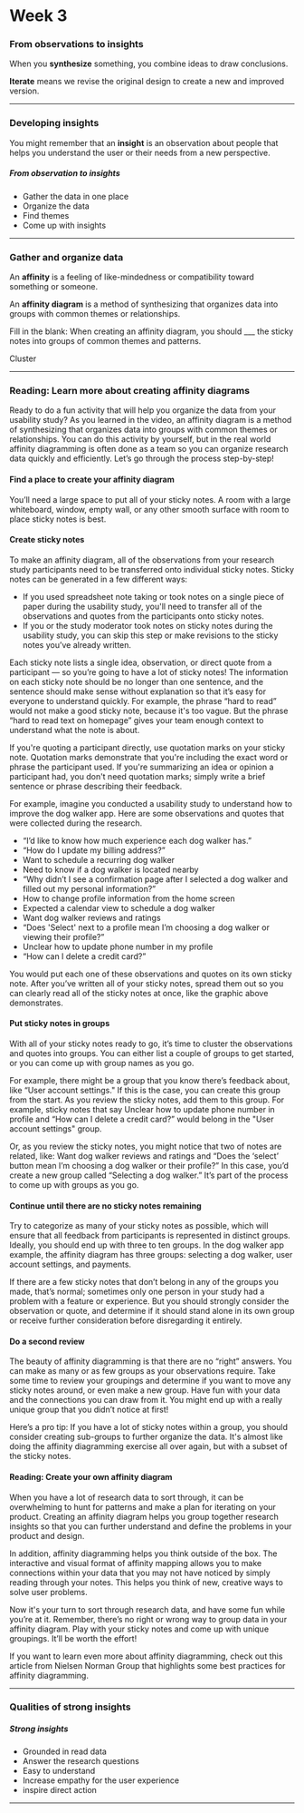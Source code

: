 # Week 3

### From observations to insights

When you **synthesize** something, you combine ideas to draw conclusions.

**Iterate** means we revise the original design to create a new and improved version.

---

### Developing insights

You might remember that an **insight** is an observation about people that helps you understand the user or their needs from a new perspective.

##### From observation to insights 
- Gather the data in one place 
- Organize the data 
- Find themes 
- Come up with insights 

---

### Gather and organize data

An **affinity** is a feeling of like-mindedness or compatibility toward something or someone.

An **affinity diagram** is a method of synthesizing that organizes data into groups with common themes or relationships.

Fill in the blank: When creating an affinity diagram, you should ___ the sticky notes into groups of common themes and patterns.

Cluster

---

### Reading: Learn more about creating affinity diagrams

Ready to do a fun activity that will help you organize the data from your usability study? As you learned in the video, an affinity diagram is a method of synthesizing that organizes data into groups with common themes or relationships. You can do this activity by yourself, but in the real world affinity diagramming is often done as a team so you can organize research data quickly and efficiently. Let’s go through the process step-by-step!

#### Find a place to create your affinity diagram

You’ll need a large space to put all of your sticky notes. A room with a large whiteboard, window, empty wall, or any other smooth surface with room to place sticky notes is best.

#### Create sticky notes

To make an affinity diagram, all of the observations from your research study participants need to be transferred onto individual sticky notes. Sticky notes can be generated in a few different ways:

- If you used spreadsheet note taking or took notes on a single piece of paper during the usability study, you'll need to transfer all of the observations and quotes from the participants onto sticky notes. 
- If you or the study moderator took notes on sticky notes during the usability study, you can skip this step or make revisions to the sticky notes you’ve already written. 

Each sticky note lists a single idea, observation, or direct quote from a participant — so you’re going to have a lot of sticky notes! The information on each sticky note should be no longer than one sentence, and the sentence should make sense without explanation so that it’s easy for everyone to understand quickly. For example, the phrase “hard to read” would not make a good sticky note, because it's too vague. But the phrase “hard to read text on homepage” gives your team enough context to understand what the note is about. 

If you're quoting a participant directly, use quotation marks on your sticky note. Quotation marks demonstrate that you're including the exact word or phrase the participant used. If you're summarizing an idea or opinion a participant had, you don't need quotation marks; simply write a brief sentence or phrase describing their feedback.

For example, imagine you conducted a usability study to understand how to improve the dog walker app. Here are some observations and quotes that were collected during the research.

- “I’d like to know how much experience each dog walker has.”
- “How do I update my billing address?”
- Want to schedule a recurring dog walker
- Need to know if a dog walker is located nearby
- “Why didn’t I see a confirmation page after I selected a dog walker and filled out my personal information?”
- How to change profile information from the home screen
- Expected a calendar view to schedule a dog walker
- Want dog walker reviews and ratings
- “Does 'Select' next to a profile mean I’m choosing a dog walker or viewing their profile?”
- Unclear how to update phone number in my profile
- “How can I delete a credit card?”

You would put each one of these observations and quotes on its own sticky note. After you’ve written all of your sticky notes, spread them out so you can clearly read all of the sticky notes at once, like the graphic above demonstrates. 

#### Put sticky notes in groups 

With all of your sticky notes ready to go, it’s time to cluster the observations and quotes into groups. You can either list a couple of groups to get started, or you can come up with group names as you go. 

For example, there might be a group that you know there’s feedback about, like “User account settings." If this is the case, you can create this group from the start. As you review the sticky notes, add them to this group. For example, sticky notes that say Unclear how to update phone number in profile and “How can I delete a credit card?” would belong in the "User account settings" group. 

Or, as you review the sticky notes, you might notice that two of notes are related, like: Want dog walker reviews and ratings and “Does the ‘select’ button mean I’m choosing a dog walker or their profile?”  In this case, you’d create a new group called “Selecting a dog walker.” It’s part of the process to come up with groups as you go. 

#### Continue until there are no sticky notes remaining

Try to categorize as many of your sticky notes as possible, which will ensure that all feedback from participants is represented in distinct groups. Ideally, you should end up with three to ten groups. In the dog walker app example, the affinity diagram has three groups: selecting a dog walker, user account settings, and payments. 

If there are a few sticky notes that don’t belong in any of the groups you made, that’s normal; sometimes only one person in your study had a problem with a feature or experience. But you should strongly consider the observation or quote, and determine if it should stand alone in its own group or receive further consideration before disregarding it entirely.

#### Do a second review 

The beauty of affinity diagramming is that there are no “right” answers. You can make as many or as few groups as your observations require. Take some time to review your groupings and determine if you want to move any sticky notes around, or even make a new group. Have fun with your data and the connections you can draw from it. You might end up with a really unique group that you didn’t notice at first!

Here’s a pro tip: If you have a lot of sticky notes within a group, you should consider creating sub-groups to further organize the data. It's almost like doing the affinity diagramming exercise all over again, but with a subset of the sticky notes. 

#### Reading: Create your own affinity diagram

When you have a lot of research data to sort through, it can be overwhelming to hunt for patterns and make a plan for iterating on your product. Creating an affinity diagram helps you group together research insights so that you can further understand and define the problems in your product and design. 

In addition, affinity diagramming helps you think outside of the box. The interactive and visual format of affinity mapping allows you to make connections within your data that you may not have noticed by simply reading through your notes. This helps you think of new, creative ways to solve user problems. 

Now it's your turn to sort through research data, and have some fun while you’re at it. Remember, there’s no right or wrong way to group data in your affinity diagram. Play with your sticky notes and come up with unique groupings. It’ll be worth the effort!

If you want to learn even more about affinity diagramming, check out this article from Nielsen Norman Group that highlights some best practices for affinity diagramming.

---
### Qualities of strong insights

##### Strong insights 
- Grounded in read data 
- Answer the research questions 
- Easy to understand
- Increase empathy for the user experience 
- inspire direct action 

---


